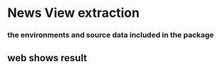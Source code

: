 
# News View extraction

### the environments and source data included in the package

## web shows result
